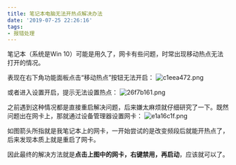 ```yaml
---
title: 笔记本电脑无法开热点解决办法
date: '2019-07-25 22:26:16'
tags:
- 报错处理
---
```


笔记本（系统是Win 10）可能是用久了，网卡有些问题，时常出现移动热点无法打开的情况。
<!--more-->
表现在右下角功能面板点击“移动热点”按钮无法开启：
![c1eea472.png](6afb6f8c.png)

或者进入设置开启，提示无法设置热点：
![26f7b161.png](26f7b161.png)

之前遇到这种情况都是直接重启解决问题，后来嫌太麻烦就仔细研究了一下。既然问题出在网卡上，那就通过设备管理器设置网卡：
![e1a16c1f.png](e1a16c1f.png)

如图箭头所指就是我笔记本上的网卡，一开始尝试的是改变频段后就能开热点了，后来发现本质上就是重启了网卡。

因此最终的解决方法就是**点击上图中的网卡，右键禁用，再启动**，应该就可以了。